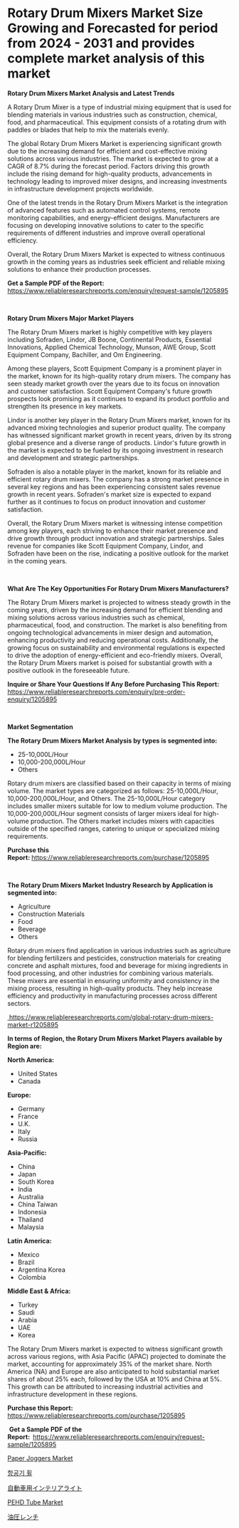 <p><h1>Rotary Drum Mixers Market Size Growing and Forecasted for period from 2024 - 2031 and provides complete market analysis of this market</h1></p><p><strong>Rotary Drum Mixers Market Analysis and Latest Trends</strong></p>
<p><p>A Rotary Drum Mixer is a type of industrial mixing equipment that is used for blending materials in various industries such as construction, chemical, food, and pharmaceutical. This equipment consists of a rotating drum with paddles or blades that help to mix the materials evenly.</p><p>The global Rotary Drum Mixers Market is experiencing significant growth due to the increasing demand for efficient and cost-effective mixing solutions across various industries. The market is expected to grow at a CAGR of 8.7% during the forecast period. Factors driving this growth include the rising demand for high-quality products, advancements in technology leading to improved mixer designs, and increasing investments in infrastructure development projects worldwide.</p><p>One of the latest trends in the Rotary Drum Mixers Market is the integration of advanced features such as automated control systems, remote monitoring capabilities, and energy-efficient designs. Manufacturers are focusing on developing innovative solutions to cater to the specific requirements of different industries and improve overall operational efficiency.</p><p>Overall, the Rotary Drum Mixers Market is expected to witness continuous growth in the coming years as industries seek efficient and reliable mixing solutions to enhance their production processes.</p></p>
<p><strong>Get a Sample PDF of the Report:&nbsp;</strong> <a href="https://www.reliableresearchreports.com/enquiry/request-sample/1205895">https://www.reliableresearchreports.com/enquiry/request-sample/1205895</a></p>
<p>&nbsp;</p>
<p><strong>Rotary Drum Mixers Major Market Players</strong></p>
<p><p>The Rotary Drum Mixers market is highly competitive with key players including Sofraden, Lindor, JB Boone, Continental Products, Essential Innovations, Applied Chemical Technology, Munson, AWE Group, Scott Equipment Company, Bachiller, and Om Engineering. </p><p>Among these players, Scott Equipment Company is a prominent player in the market, known for its high-quality rotary drum mixers. The company has seen steady market growth over the years due to its focus on innovation and customer satisfaction. Scott Equipment Company's future growth prospects look promising as it continues to expand its product portfolio and strengthen its presence in key markets.</p><p>Lindor is another key player in the Rotary Drum Mixers market, known for its advanced mixing technologies and superior product quality. The company has witnessed significant market growth in recent years, driven by its strong global presence and a diverse range of products. Lindor's future growth in the market is expected to be fueled by its ongoing investment in research and development and strategic partnerships.</p><p>Sofraden is also a notable player in the market, known for its reliable and efficient rotary drum mixers. The company has a strong market presence in several key regions and has been experiencing consistent sales revenue growth in recent years. Sofraden's market size is expected to expand further as it continues to focus on product innovation and customer satisfaction.</p><p>Overall, the Rotary Drum Mixers market is witnessing intense competition among key players, each striving to enhance their market presence and drive growth through product innovation and strategic partnerships. Sales revenue for companies like Scott Equipment Company, Lindor, and Sofraden have been on the rise, indicating a positive outlook for the market in the coming years.</p></p>
<p>&nbsp;</p>
<p><strong>What Are The Key Opportunities For Rotary Drum Mixers Manufacturers?</strong></p>
<p><p>The Rotary Drum Mixers market is projected to witness steady growth in the coming years, driven by the increasing demand for efficient blending and mixing solutions across various industries such as chemical, pharmaceutical, food, and construction. The market is also benefiting from ongoing technological advancements in mixer design and automation, enhancing productivity and reducing operational costs. Additionally, the growing focus on sustainability and environmental regulations is expected to drive the adoption of energy-efficient and eco-friendly mixers. Overall, the Rotary Drum Mixers market is poised for substantial growth with a positive outlook in the foreseeable future.</p></p>
<p><strong>Inquire or Share Your Questions If Any Before Purchasing This Report:</strong> <a href="https://www.reliableresearchreports.com/enquiry/pre-order-enquiry/1205895">https://www.reliableresearchreports.com/enquiry/pre-order-enquiry/1205895</a></p>
<p>&nbsp;</p>
<p><strong>Market Segmentation</strong></p>
<p><strong>The Rotary Drum Mixers Market Analysis by types is segmented into:</strong></p>
<p><ul><li>25-10,000L/Hour</li><li>10,000-200,000L/Hour</li><li>Others</li></ul></p>
<p><p>Rotary drum mixers are classified based on their capacity in terms of mixing volume. The market types are categorized as follows: 25-10,000L/Hour, 10,000-200,000L/Hour, and Others. The 25-10,000L/Hour category includes smaller mixers suitable for low to medium volume production. The 10,000-200,000L/Hour segment consists of larger mixers ideal for high-volume production. The Others market includes mixers with capacities outside of the specified ranges, catering to unique or specialized mixing requirements.</p></p>
<p><strong>Purchase this Report:&nbsp;</strong><a href="https://www.reliableresearchreports.com/purchase/1205895">https://www.reliableresearchreports.com/purchase/1205895</a></p>
<p>&nbsp;</p>
<p><strong>The Rotary Drum Mixers Market Industry Research by Application is segmented into:</strong></p>
<p><ul><li>Agriculture</li><li>Construction Materials</li><li>Food</li><li>Beverage</li><li>Others</li></ul></p>
<p><p>Rotary drum mixers find application in various industries such as agriculture for blending fertilizers and pesticides, construction materials for creating concrete and asphalt mixtures, food and beverage for mixing ingredients in food processing, and other industries for combining various materials. These mixers are essential in ensuring uniformity and consistency in the mixing process, resulting in high-quality products. They help increase efficiency and productivity in manufacturing processes across different sectors.</p></p>
<p><a href="https://www.reliableresearchreports.com/global-rotary-drum-mixers-market-r1205895">&nbsp;https://www.reliableresearchreports.com/global-rotary-drum-mixers-market-r1205895</a></p>
<p><strong>In terms of Region, the Rotary Drum Mixers Market Players available by Region are:</strong></p>
<p>
    <p> <strong> North America: </strong>
        <ul>
            <li>United States</li>
            <li>Canada</li>
        </ul>
        </p> 
    <p> <strong> Europe: </strong>
        <ul>
            <li>Germany</li>
            <li>France</li>
            <li>U.K.</li>
            <li>Italy</li>
            <li>Russia</li>
        </ul>
        </p> 
    <p> <strong> Asia-Pacific: </strong>
        <ul>
            <li>China</li>
            <li>Japan</li>
            <li>South Korea</li>
            <li>India</li>
            <li>Australia</li>
            <li>China Taiwan</li>
            <li>Indonesia</li>
            <li>Thailand</li>
            <li>Malaysia</li>
        </ul>
        </p> 
    <p> <strong> Latin America: </strong>
        <ul>
            <li>Mexico</li>
            <li>Brazil</li>
            <li>Argentina Korea</li>
            <li>Colombia</li>
        </ul>
        </p> 
    <p> <strong> Middle East & Africa: </strong>
        <ul>
            <li>Turkey</li>
            <li>Saudi</li>
            <li>Arabia</li>
            <li>UAE</li>
            <li>Korea</li>
        </ul>
    </p>
    </p>
<p><p>The Rotary Drum Mixers market is expected to witness significant growth across various regions, with Asia Pacific (APAC) projected to dominate the market, accounting for approximately 35% of the market share. North America (NA) and Europe are also anticipated to hold substantial market shares of about 25% each, followed by the USA at 10% and China at 5%. This growth can be attributed to increasing industrial activities and infrastructure development in these regions.</p></p>
<p><strong>Purchase this Report: </strong><a href="https://www.reliableresearchreports.com/purchase/1205895">https://www.reliableresearchreports.com/purchase/1205895</a></p>
<p>&nbsp;<strong>Get a Sample PDF of the Report:&nbsp;&nbsp;</strong><a href="https://www.reliableresearchreports.com/enquiry/request-sample/1205895">https://www.reliableresearchreports.com/enquiry/request-sample/1205895</a></p>
<p><strong></strong></p>
<p><p><a href="https://github.com/joannagoyvaerts/Market-Research-Report-List-2/blob/main/paper-joggers-market.md">Paper Joggers Market</a></p><p><a href="https://github.com/GabrielBlanda5656/Market-Research-Report-List-1/blob/main/303368628803.md">항공기 휠</a></p><p><a href="https://github.com/lrlmopnhwd79300/Market-Research-Report-List-1/blob/main/953259831317.md">自動車用インテリアライト</a></p><p><a href="https://issuu.com/reportprime-2/docs/pehd-tube-market-size-2030.pptx">PEHD Tube Market</a></p><p><a href="https://github.com/EstelWisozk1/Market-Research-Report-List-1/blob/main/885842731318.md">油圧レンチ</a></p></p>